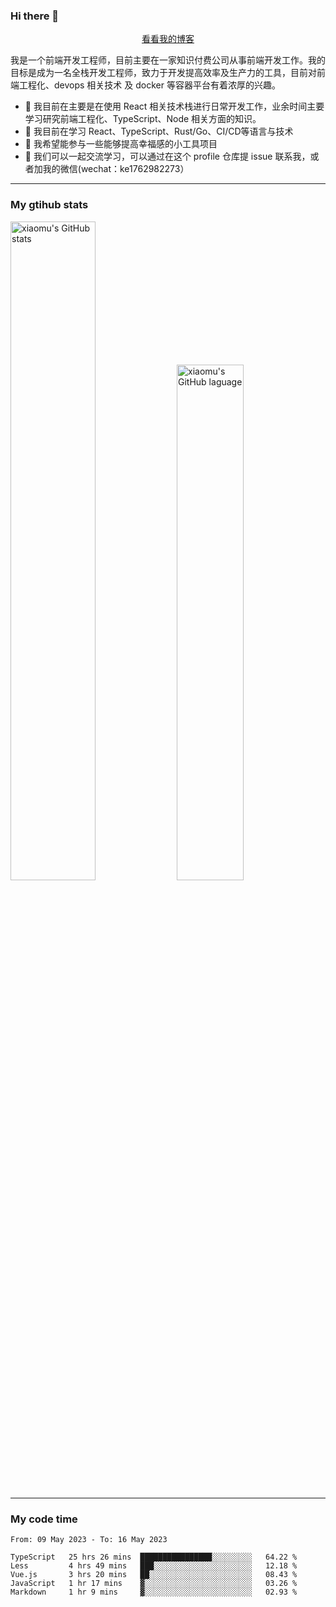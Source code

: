 ### Hi there 👋

<p align="center">
  <a href="https://blog.realjacket.site/">看看我的博客</a>
</p>

我是一个前端开发工程师，目前主要在一家知识付费公司从事前端开发工作。我的目标是成为一名全栈开发工程师，致力于开发提高效率及生产力的工具，目前对前端工程化、devops 相关技术 及 docker 等容器平台有着浓厚的兴趣。

- 🔭 我目前在主要是在使用 React 相关技术栈进行日常开发工作，业余时间主要学习研究前端工程化、TypeScript、Node 相关方面的知识。
- 🌱 我目前在学习 React、TypeScript、Rust/Go、CI/CD等语言与技术
- 👯 我希望能参与一些能够提高幸福感的小工具项目
- 💬 我们可以一起交流学习，可以通过在这个 profile 仓库提 issue 联系我，或者加我的微信(wechat：ke1762982273）

***

### My gtihub stats

<a><img src="https://github-readme-stats-git-masterrstaa-rickstaa.vercel.app/api?username=real-jacket&&show_icons=true" title="xiaomu's GitHub stats" alt="xiaomu's GitHub stats" style="width:52%;"/></a>
<a><img src="https://github-readme-stats-git-masterrstaa-rickstaa.vercel.app/api/top-langs/?username=real-jacket&layout=compact" title="xiaomu's GitHub laguage" alt="xiaomu's GitHub laguage" style="width:46%;"/><a/>

***

### My code time

<!--START_SECTION:waka-->

```text
From: 09 May 2023 - To: 16 May 2023

TypeScript   25 hrs 26 mins  ████████████████░░░░░░░░░   64.22 %
Less         4 hrs 49 mins   ███░░░░░░░░░░░░░░░░░░░░░░   12.18 %
Vue.js       3 hrs 20 mins   ██░░░░░░░░░░░░░░░░░░░░░░░   08.43 %
JavaScript   1 hr 17 mins    ▓░░░░░░░░░░░░░░░░░░░░░░░░   03.26 %
Markdown     1 hr 9 mins     ▓░░░░░░░░░░░░░░░░░░░░░░░░   02.93 %
```

<!--END_SECTION:waka-->
